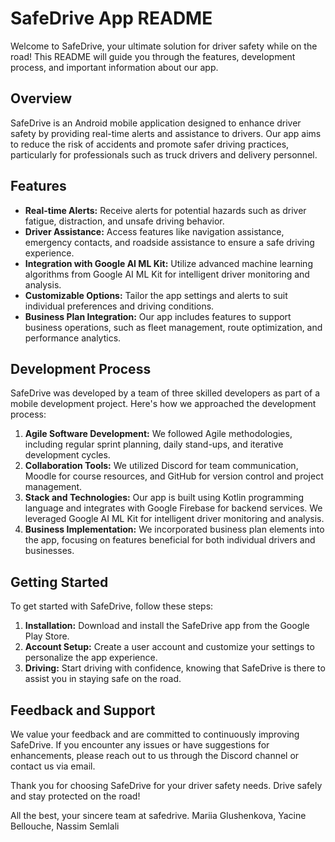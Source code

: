 # SafeDrive App README

Welcome to SafeDrive, your ultimate solution for driver safety while on the road! This README will guide you through the features, development process, and important information about our app.

## Overview

SafeDrive is an Android mobile application designed to enhance driver safety by providing real-time alerts and assistance to drivers. Our app aims to reduce the risk of accidents and promote safer driving practices, particularly for professionals such as truck drivers and delivery personnel.

## Features

- **Real-time Alerts:** Receive alerts for potential hazards such as driver fatigue, distraction, and unsafe driving behavior.
- **Driver Assistance:** Access features like navigation assistance, emergency contacts, and roadside assistance to ensure a safe driving experience.
- **Integration with Google AI ML Kit:** Utilize advanced machine learning algorithms from Google AI ML Kit for intelligent driver monitoring and analysis.
- **Customizable Options:** Tailor the app settings and alerts to suit individual preferences and driving conditions.
- **Business Plan Integration:** Our app includes features to support business operations, such as fleet management, route optimization, and performance analytics.

## Development Process

SafeDrive was developed by a team of three skilled developers as part of a mobile development project. Here's how we approached the development process:

1. **Agile Software Development:** We followed Agile methodologies, including regular sprint planning, daily stand-ups, and iterative development cycles.
2. **Collaboration Tools:** We utilized Discord for team communication, Moodle for course resources, and GitHub for version control and project management.
3. **Stack and Technologies:** Our app is built using Kotlin programming language and integrates with Google Firebase for backend services. We leveraged Google AI ML Kit for intelligent driver monitoring and analysis.
4. **Business Implementation:** We incorporated business plan elements into the app, focusing on features beneficial for both individual drivers and businesses.

## Getting Started

To get started with SafeDrive, follow these steps:

1. **Installation:** Download and install the SafeDrive app from the Google Play Store.
2. **Account Setup:** Create a user account and customize your settings to personalize the app experience.
3. **Driving:** Start driving with confidence, knowing that SafeDrive is there to assist you in staying safe on the road.

## Feedback and Support

We value your feedback and are committed to continuously improving SafeDrive. If you encounter any issues or have suggestions for enhancements, please reach out to us through the Discord channel or contact us via email.

Thank you for choosing SafeDrive for your driver safety needs. Drive safely and stay protected on the road!

All the best, your sincere team at safedrive.
Mariia Glushenkova, Yacine Bellouche, Nassim Semlali
